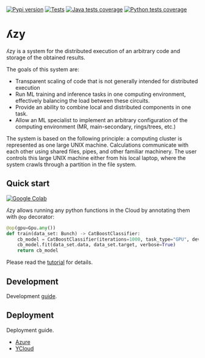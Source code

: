 [![Pypi version](https://img.shields.io/pypi/v/pylzy)](https://pypi.org/project/pylzy/)
[![Tests](https://github.com/lambda-zy/lzy/actions/workflows/pull-tests.yaml/badge.svg)](https://github.com/lambda-zy/lzy/actions/workflows/pull-tests.yaml)
[![Java tests coverage](https://gist.githubusercontent.com/mrMakaronka/be651155cb12a8006cecdee948ce1a0a/raw/master-java-coverage.svg)]()
[![Python tests coverage](https://gist.githubusercontent.com/mrMakaronka/0095e900fb0fcbe5575ddc3c717fb65b/raw/master-coverage.svg)](https://github.com/lambdazy/lzy/tree/master/pylzy/tests)

# ʎzy

ʎzy is a system for the distributed execution of an arbitrary code and storage of the obtained results.

The goals of this system are:
- Transparent scaling of code that is not generally intended for distributed execution
- Run ML training and inference tasks in one computing environment, effectively balancing the load between these circuits.
- Provide an ability to combine local and distributed components in one task.
- Allow an ML specialist to implement an arbitrary configuration of the computing environment (MR, main-secondary, rings/trees, etc.)

The system is based on the following principle: a computing cluster is represented as one large UNIX machine. Calculations communicate with each other using shared files, pipes, and other familiar machinery. The user controls this large UNIX machine either from his local laptop, where the system crawls through a partition in the file system.

## Quick start

[![Google Colab](https://colab.research.google.com/assets/colab-badge.svg)](https://colab.research.google.com/drive/1Z7CERGqTU-ZTu3dwbeZxD9zJ6L8oQBbN?usp=sharing)

ʎzy allows running any python functions in the Cloud by annotating them with `@op` decorator:

```python
@op(gpu=Gpu.any())
def train(data_set: Bunch) -> CatBoostClassifier:
    cb_model = CatBoostClassifier(iterations=1000, task_type="GPU", devices='0:1', train_dir='/tmp/catboost')
    cb_model.fit(data_set.data, data_set.target, verbose=True)
    return cb_model
```

Please read the [tutorial](docs/tutorials/1-setup.md) for details.

## Development

Development [guide](docs/development.md).

## Deployment

Deployment guide.
* [Azure](docs/deployment_azure.md)
* [YCloud](docs/deployment_ycloud.md)
